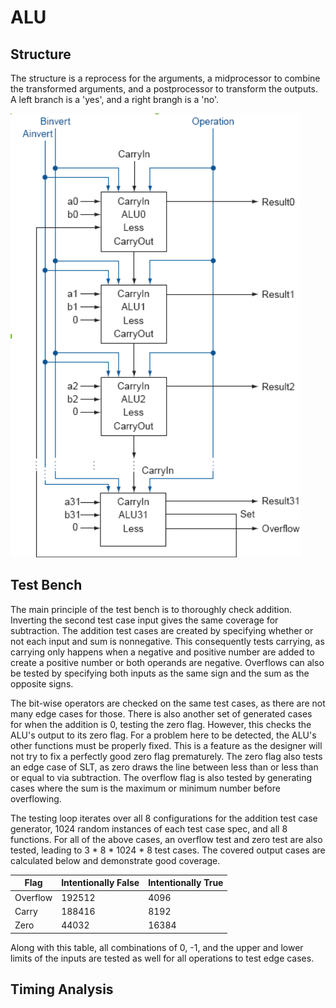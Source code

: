 # ALU

## Structure
The structure is a reprocess for the arguments, a midprocessor to combine the transformed arguments, and a postprocessor to transform the outputs.
A left branch is a 'yes', and a right brangh is a 'no'.

![](uml/concept2.png)

## Test Bench
The main principle of the test bench is to thoroughly check addition.
Inverting the second test case input gives the same coverage for subtraction.
The addition test cases are created by specifying whether or not each input and sum is nonnegative.
This consequently tests carrying, as carrying only happens when a negative and positive number are added to create a positive number or both operands are negative.
Overflows can also be tested by specifying both inputs as the same sign and the sum as the opposite signs.

The bit-wise operators are checked on the same test cases, as there are not many edge cases for those.
There is also another set of generated cases for when the addition is 0, testing the zero flag.
However, this checks the ALU's output to its zero flag.
For a problem here to be detected, the ALU's other functions must be properly fixed.
This is a feature as the designer will not try to fix a perfectly good zero flag prematurely.
The zero flag also tests an edge case of SLT, as zero draws the line between less than or less than or equal to via subtraction.
The overflow flag is also tested by generating cases where the sum is the maximum or minimum number before overflowing.

The testing loop iterates over all 8 configurations for the addition test case generator, 1024 random instances of each test case spec, and all 8 functions.
For all of the above cases, an overflow test and zero test are also tested, leading to 3 * 8 * 1024 * 8 test cases.
The covered output cases are calculated below and demonstrate good coverage.

| Flag     | Intentionally False | Intentionally True |
|----------|---------------------|--------------------|
| Overflow | 192512              | 4096               |
| Carry    | 188416              | 8192               |
| Zero     | 44032               | 16384              |

Along with this table, all combinations of 0, -1, and the upper and lower limits of the inputs are tested as well for all operations to test edge cases.

## Timing Analysis
